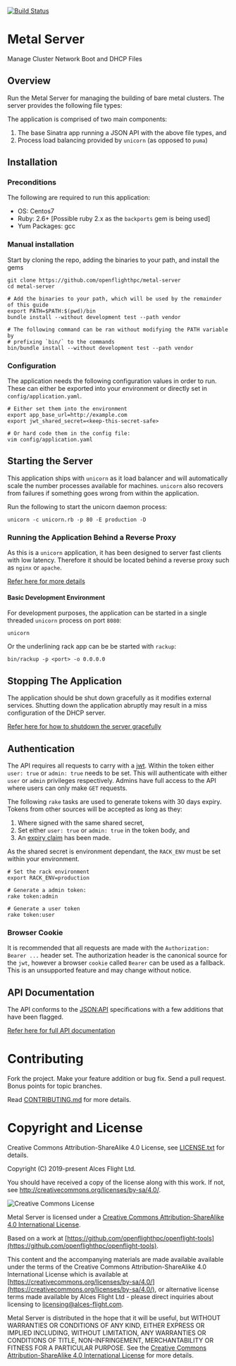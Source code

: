 [![Build Status](https://travis-ci.org/openflighthpc/metal-server.svg?branch=master)](https://travis-ci.org/openflighthpc/metal-server)

# Metal Server

Manage Cluster Network Boot and DHCP Files

## Overview

Run the Metal Server for managing the building of bare metal clusters. The server provides
the following file types:

The application is comprised of two main components:
1. The base Sinatra app running a JSON API with the above file types, and
2. Process load balancing provided by `unicorn` (as opposed to `puma`)

## Installation

### Preconditions

The following are required to run this application:

* OS:           Centos7
* Ruby:         2.6+ [Possible ruby 2.x as the `backports` gem is being used]
* Yum Packages: gcc

### Manual installation

Start by cloning the repo, adding the binaries to your path, and install the gems

```
git clone https://github.com/openflighthpc/metal-server
cd metal-server

# Add the binaries to your path, which will be used by the remainder of this guide
export PATH=$PATH:$(pwd)/bin
bundle install --without development test --path vendor

# The following command can be ran without modifying the PATH variable by
# prefixing `bin/` to the commands
bin/bundle install --without development test --path vendor
```

### Configuration

The application needs the following configuration values in order to run. These can either be exported into your environment or directly set in `config/application.yaml`.

```
# Either set them into the environment
export app_base_url=http://example.com
export jwt_shared_secret=<keep-this-secret-safe>

# Or hard code them in the config file:
vim config/application.yaml
```

## Starting the Server

This application ships with `unicorn` as it load balancer and will automatically scale the number processes available for machines. `unicorn` also recovers from failures if something goes wrong from within the application.

Run the following to start the unicorn daemon process:

```
unicorn -c unicorn.rb -p 80 -E production -D
```

### Running the Application Behind a Reverse Proxy

As this is a `unicorn` application, it has been designed to server fast clients with low latency. Therefore it should be located behind a reverse proxy such as `nginx` or `apache`.

[Refer here for more details](docs/ssl_and_reverse_proxy.md)

#### Basic Development Environment

For development purposes, the application can be started in a single threaded `unicorn` process on port `8080`:

```
unicorn
```

Or the underlining rack app can be be started with `rackup`:

```
bin/rackup -p <port> -o 0.0.0.0
```

## Stopping The Application

The application should be shut down gracefully as it modifies external services. Shutting down the application abruptly may result in a miss configuration of the DHCP server.

[Refer here for how to shutdown the server gracefully](docs/stopping_the_application.md)

## Authentication

The API requires all requests to carry with a [jwt](https://jwt.io). Within the token either `user: true` or `admin: true` needs to be set. This will authenticate with either `user` or `admin` privileges respectively. Admins have full access to the API where users can only make `GET` requests.

The following `rake` tasks are used to generate tokens with 30 days expiry. Tokens from other sources will be accepted as long as they:
1. Where signed with the same shared secret,
2. Set either `user: true` or `admin: true` in the token body, and
3. An [expiry claim](https://tools.ietf.org/html/rfc7519#section-4.1.4) has been made.

As the shared secret is environment dependant, the `RACK_ENV` must be set within your environment.

```
# Set the rack environment
export RACK_ENV=production

# Generate a admin token:
rake token:admin

# Generate a user token
rake token:user
```

### Browser Cookie

It is recommended that all requests are made with the `Authorization: Bearer ...` header set. The authorization header is the canonical source for the `jwt`, however a browser `cookie` called `Bearer` can be used as a fallback. This is an unsupported feature and may change without notice.

## API Documentation

The API conforms to the [JSON:API](https://jsonapi.org/) specifications with a few additions
that have been flagged.

[Refer here for full API documentation](docs/routes.md)

# Contributing

Fork the project. Make your feature addition or bug fix. Send a pull
request. Bonus points for topic branches.

Read [CONTRIBUTING.md](CONTRIBUTING.md) for more details.

# Copyright and License

Creative Commons Attribution-ShareAlike 4.0 License, see [LICENSE.txt](LICENSE.txt) for details.

Copyright (C) 2019-present Alces Flight Ltd.

You should have received a copy of the license along with this work.
If not, see <http://creativecommons.org/licenses/by-sa/4.0/>.

![Creative Commons License](https://i.creativecommons.org/l/by-sa/4.0/88x31.png)

Metal Server is licensed under a [Creative Commons Attribution-ShareAlike 4.0 International License](http://creativecommons.org/licenses/by-sa/4.0/).

Based on a work at [https://github.com/openflighthpc/openflight-tools](https://github.com/openflighthpc/openflight-tools).

This content and the accompanying materials are made available available
under the terms of the Creative Commons Attribution-ShareAlike 4.0
International License which is available at [https://creativecommons.org/licenses/by-sa/4.0/](https://creativecommons.org/licenses/by-sa/4.0/),
or alternative license terms made available by Alces Flight Ltd -
please direct inquiries about licensing to
[licensing@alces-flight.com](mailto:licensing@alces-flight.com).

Metal Server is distributed in the hope that it will be useful, but
WITHOUT WARRANTIES OR CONDITIONS OF ANY KIND, EITHER EXPRESS OR
IMPLIED INCLUDING, WITHOUT LIMITATION, ANY WARRANTIES OR CONDITIONS OF
TITLE, NON-INFRINGEMENT, MERCHANTABILITY OR FITNESS FOR A PARTICULAR
PURPOSE. See the [Creative Commons Attribution-ShareAlike 4.0
International License](https://creativecommons.org/licenses/by-sa/4.0/) for more
details.
